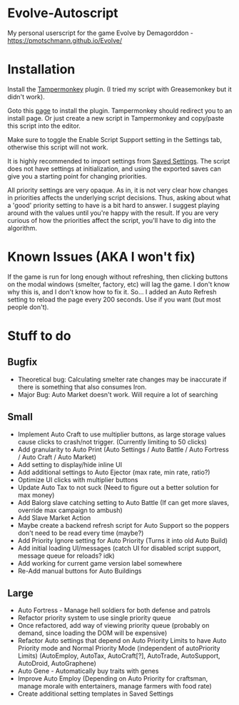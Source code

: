 # Evolve-Autoscript
My personal userscript for the game Evolve by Demagorddon - https://pmotschmann.github.io/Evolve/

# Installation
Install the [Tampermonkey](https://www.tampermonkey.net) plugin. (I tried my script with Greasemonkey but it didn't work).

Goto this [page](https://github.com/HLXII/Evolve-Autoscript/raw/master/evolve_autoscript.user.js) to install the plugin. Tampermonkey should redirect you to an install page. Or just create a new script in Tampermonkey and copy/paste this script into the editor.

Make sure to toggle the Enable Script Support setting in the Settings tab, otherwise this script will not work.

It is highly recommended to import settings from [Saved Settings](https://github.com/HLXII/Evolve-Autoscript/blob/master/Saved%20Settings). The script does not have settings at initialization, and using the exported saves can give you a starting point for changing priorities.

All priority settings are very opaque. As in, it is not very clear how changes in priorities affects the underlying script decisions. Thus, asking about what a 'good' priority setting to have is a bit hard to answer. I suggest playing around with the values until you're happy with the result. If you are very curious of how the priorities affect the script, you'll have to dig into the algorithm.

# Known Issues (AKA I won't fix)
If the game is run for long enough without refreshing, then clicking buttons on the modal windows (smelter, factory, etc) will lag the game. I don't know why this is, and I don't know how to fix it. So... I added an Auto Refresh setting to reload the page every 200 seconds. Use if you want (but most people don't).

# Stuff to do

## Bugfix
* Theoretical bug: Calculating smelter rate changes may be inaccurate if there is something that also consumes Iron.
* Major Bug: Auto Market doesn't work. Will require a lot of searching

## Small
* Implement Auto Craft to use multiplier buttons, as large storage values cause clicks to crash/not trigger. (Currently limiting to 50 clicks)
* Add granularity to Auto Print (Auto Settings / Auto Battle / Auto Fortress / Auto Craft / Auto Market)
* Add setting to display/hide inline UI
* Add additional settings to Auto Ejector (max rate, min rate, ratio?)
* Optimize UI clicks with multiplier buttons
* Update Auto Tax to not suck (Need to figure out a better solution for max money)
* Add Balorg slave catching setting to Auto Battle (If can get more slaves, override max campaign to ambush)
* Add Slave Market Action
* Maybe create a backend refresh script for Auto Support so the poppers don't need to be read every time (maybe?)
* Add Priority Ignore setting for Auto Priority (Turns it into old Auto Build)
* Add initial loading UI/messages (catch UI for disabled script support, message queue for reloads? idk)
* Add working for current game version label somewhere
* Re-Add manual buttons for Auto Buildings

## Large
* Auto Fortress - Manage hell soldiers for both defense and patrols
* Refactor priority system to use single priority queue
* Once refactored, add way of viewing priority queue (probably on demand, since loading the DOM will be expensive)
* Refactor Auto settings that depend on Auto Priority Limits to have Auto Priority mode and Normal Priority Mode (independent of autoPriority Limits) (AutoEmploy, AutoTax, AutoCraft[?], AutoTrade, AutoSupport, AutoDroid, AutoGraphene)
* Auto Gene - Automatically buy traits with genes
* Improve Auto Employ (Depending on Auto Priority for craftsman, manage morale with entertainers, manage farmers with food rate)
* Create additional setting templates in Saved Settings
